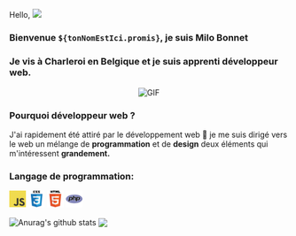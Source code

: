 Hello, <img src="https://media.giphy.com/media/hvRJCLFzcasrR4ia7z/giphy.gif" width="40">

### Bienvenue ```${tonNomEstIci.promis}```, je suis Milo Bonnet

### Je vis à Charleroi en Belgique et je suis apprenti développeur web.

<p align="center">
  <img align="center" width="60%" alt="GIF" src="https://media.giphy.com/media/WvSjK3P8hqGA9AaUgt/giphy.gif"/>
</p>

### Pourquoi développeur web ?

J'ai rapidement été attiré par le développement web 💨 je me suis dirigé vers le web un mélange de **programmation** et
de **design** deux éléments qui m'intéressent **grandement.**

### Langage de programmation:

<code><img height="30" src="https://raw.githubusercontent.com/github/explore/80688e429a7d4ef2fca1e82350fe8e3517d3494d/topics/javascript/javascript.png"></code>
<code><img height="30" src="https://raw.githubusercontent.com/github/explore/80688e429a7d4ef2fca1e82350fe8e3517d3494d/topics/css/css.png"></code> 
<code><img height="30" src="https://raw.githubusercontent.com/github/explore/80688e429a7d4ef2fca1e82350fe8e3517d3494d/topics/html/html.png"></code>
<code><img height="30" src="https://raw.githubusercontent.com/github/explore/80688e429a7d4ef2fca1e82350fe8e3517d3494d/topics/php/php.png"></code> 

<img align="center" src="https://github-readme-stats.anuraghazra1.vercel.app/api?username=milo-star&show_icons=true&include_all_commits=true&theme=radical" alt="Anurag's github stats" />
 <img align="center" src="https://github-readme-stats.anuraghazra1.vercel.app/api/top-langs/?username=milo-star&layout=compact&theme=radical" />

